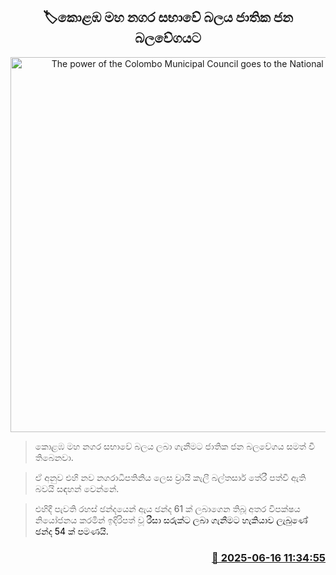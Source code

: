 <p align='center'><b><h2 align='center' title='The power of the Colombo Municipal Council goes to the National People's Party'>🏷කොළඹ මහ නගර සභාවේ බලය ජාතික ජන බලවේගයට</h2></b></p>
<p align='center'><img src='https://helakuru.sgp1.cdn.digitaloceanspaces.com/esana/images/lib/Vraie-Cally-Balthazaar-1.jpg' width='600' alt='The power of the Colombo Municipal Council goes to the National People's Party'></p>

> කොළඹ මහ නගර සභාවේ බලය ලබා ගැනීමට ජාතික ජන බලවේගය සමත් වී තිබෙනවා.

> ඒ අනුව එහි නව නගරාධිපතිනිය ලෙස ව්‍රායි කැලී බල්තසාර් තේරී පත්වී ඇති බවයි සඳහන් වෙන්නේ.

> එහිදී පැවති රහස් ඡන්දයෙන් ඇය ඡන්ද 61 ක් ලබාගෙන තිබූ අතර විපක්ෂය නියෝජනය කරමින් ඉදිරිපත් වූ <span style='color:#000000'><span>රීසා සරුක්ට ලබා ගැනීමට හැකියාව ලැබුණේ ඡන්ද 54 ක් පමණයි.</span></span>



<h3 align='right'><a href='https://www.helakuru.lk/esana/p/111032/'>📅 2025-06-16 11:34:55</a></h3>
